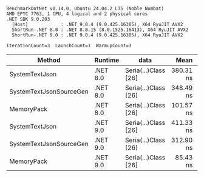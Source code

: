 ```

BenchmarkDotNet v0.14.0, Ubuntu 24.04.2 LTS (Noble Numbat)
AMD EPYC 7763, 1 CPU, 4 logical and 2 physical cores
.NET SDK 9.0.203
  [Host]            : .NET 9.0.4 (9.0.425.16305), X64 RyuJIT AVX2
  ShortRun-.NET 8.0 : .NET 8.0.15 (8.0.1525.16413), X64 RyuJIT AVX2
  ShortRun-.NET 9.0 : .NET 9.0.4 (9.0.425.16305), X64 RyuJIT AVX2

IterationCount=3  LaunchCount=1  WarmupCount=3  

```
| Method                  | Runtime  | data                 | Mean      | Error      | StdDev   | Min       | Max       | Gen0   | Allocated |
|------------------------ |--------- |--------------------- |----------:|-----------:|---------:|----------:|----------:|-------:|----------:|
| SystemTextJson          | .NET 8.0 | Seria(...)Class [26] | 380.31 ns | 140.396 ns | 7.696 ns | 375.32 ns | 389.17 ns | 0.0196 |     328 B |
| SystemTextJsonSourceGen | .NET 8.0 | Seria(...)Class [26] | 348.49 ns |  43.834 ns | 2.403 ns | 345.75 ns | 350.22 ns | 0.0219 |     368 B |
| MemoryPack              | .NET 8.0 | Seria(...)Class [26] | 101.57 ns |   9.902 ns | 0.543 ns | 100.95 ns | 101.98 ns | 0.0076 |     128 B |
| SystemTextJson          | .NET 9.0 | Seria(...)Class [26] | 411.33 ns |  33.371 ns | 1.829 ns | 409.73 ns | 413.32 ns | 0.0196 |     328 B |
| SystemTextJsonSourceGen | .NET 9.0 | Seria(...)Class [26] | 312.90 ns |  26.396 ns | 1.447 ns | 311.71 ns | 314.51 ns | 0.0219 |     368 B |
| MemoryPack              | .NET 9.0 | Seria(...)Class [26] |  85.43 ns |  15.032 ns | 0.824 ns |  84.54 ns |  86.16 ns | 0.0076 |     128 B |
